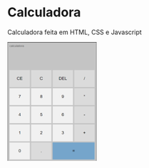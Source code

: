 # Calculadora
Calculadora feita em HTML, CSS e Javascript


<p float="center">

 <img src="img/interface.png" width="200"/>


</p>